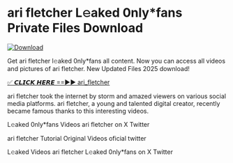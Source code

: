 # ari fletcher L𝚎aked 0nly*fans Private Files Download

[![Download](https://i.imgur.com/PoXn3jX.png)](https://mediafirer.com/ari+fletcher)

Get ari fletcher l𝚎aked 0nly*fans all content. Now you can access all videos and pictures of ari fletcher. New Updated Files 2025 download!

[✅ 𝘾𝙇𝙄𝘾𝙆 𝙃𝙀𝙍𝙀 ==►► ari_fletcher](https://mediafirer.com/ari+fletcher)

ari fletcher took the internet by storm and amazed viewers on various social media platforms. ari fletcher, a young and talented digital creator, recently became famous thanks to this interesting videos.

L𝚎aked 0nly*fans Videos ari fletcher on X Twitter

ari fletcher Tutorial Original Videos oficial twitter

L𝚎aked Videos ari fletcher L𝚎aked 0nly*fans on X Twitter
